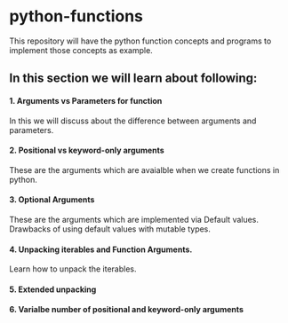 # python-functions
This repository will have the python function concepts and programs to implement those concepts as example.
## In this section we will learn about following:
#### 1. Arguments vs Parameters for function
In this we will discuss about the difference between arguments and parameters.

#### 2. Positional vs keyword-only arguments
These are the arguments which are avaialble when we create functions in python.

#### 3. Optional Arguments
These are the arguments which are implemented via Default values. Drawbacks of using default values with mutable types.

#### 4. Unpacking iterables and Function Arguments.
Learn how to unpack the iterables.

#### 5. Extended unpacking

#### 6. Varialbe number of positional and keyword-only arguments

#### 



